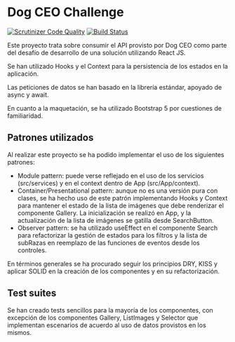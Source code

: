 # Dog CEO Challenge

[![Scrutinizer Code Quality](https://scrutinizer-ci.com/g/nelsonrojasn/maqueta/badges/quality-score.png?b=main)](https://scrutinizer-ci.com/g/nelsonrojasn/maqueta/?branch=main)
[![Build Status](https://scrutinizer-ci.com/g/nelsonrojasn/maqueta/badges/build.png?b=main)](https://scrutinizer-ci.com/g/nelsonrojasn/maqueta/build-status/main)

Este proyecto trata sobre consumir el API provisto por Dog CEO como parte del desafío de desarrollo de una solución utilizando React JS.

Se han utilizado Hooks y el Context para la persistencia de los estados en la aplicación.

Las peticiones de datos se han basado en la librería estándar, apoyado de async y await.

En cuanto a la maquetación, se ha utilizado Bootstrap 5 por cuestiones de familiaridad.

## Patrones utilizados
Al realizar este proyecto se ha podido implementar el uso de los siguientes patrones:
- Module pattern: puede verse reflejado en el uso de los servicios (src/services) y en el context dentro de App (src/App/context).
- Container/Presentational pattern: aunque no es una versión pura con clases, se ha hecho uso de este patrón implementando Hooks y Context para mantener el estado de la lista de imágenes que debe renderizar el componente Gallery. La inicialización se realizó en App, y la actualización de la lista de imágenes se gatilla desde SearchButton.
- Observer pattern: se ha utilizado useEffect en el componente Search para refactorizar la gestión de estados para los filtros y la lista de subRazas en reemplazo de las funciones de eventos desde los controles.

En términos generales se ha procurado seguir los principios DRY, KISS y aplicar SOLID en la creación de los componentes y en su refactorización.


## Test suites
Se han creado tests sencillos para la mayoría de los componentes, con excepción de los componentes Gallery, ListImages y Selector que implementan escenarios de acuerdo al uso de datos provistos en los mismos.


